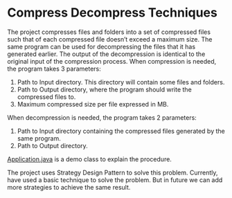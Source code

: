 # Compress Decompress Techniques

The project compresses files and folders into a set of compressed files such that of each
compressed file doesn’t exceed a maximum size. The same program can be used for
decompressing the files that it has generated earlier. The output of the decompression is 
identical to the original input of the compression process.
When compression is needed, the program takes 3 parameters:
1. Path to Input directory. This directory will contain some files and folders.
2. Path to Output directory, where the program should write the compressed files to.
3. Maximum compressed size per file expressed in MB.

When decompression is needed, the program takes 2 parameters:
1. Path to Input directory containing the compressed files generated by the same program.
2. Path to Output directory.

[Application.java](https://github.com/nsahai8/CompressDecompressTechniques/blob/master/src/com/self/application/Application.java) is a demo class to explain the procedure.

The project uses Strategy Design Pattern to solve this problem.
Currently, have used a basic technique to solve the problem. But in future we can add more strategies to achieve the same result.